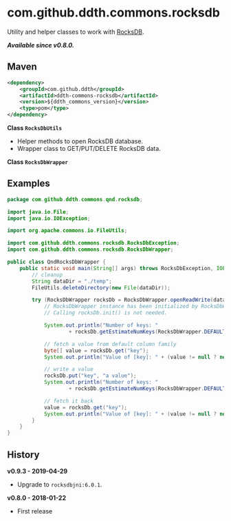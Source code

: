 # com.github.ddth.commons.rocksdb

Utility and helper classes to work with [RocksDB](http://rocksdb.org).

_**Available since v0.8.0.**_

## Maven

```xml
<dependency>
    <groupId>com.github.ddth</groupId>
    <artifactId>ddth-commons-rocksdb</artifactId>
    <version>${ddth_commons_version}</version>
    <type>pom</type>
</dependency>
```

**Class `RocksDbUtils`**

- Helper methods to open RocksDB database.
- Wrapper class to GET/PUT/DELETE RocksDB data.


**Class `RocksDbWrapper`**

## Examples

```java
package com.github.ddth.commons.qnd.rocksdb;

import java.io.File;
import java.io.IOException;

import org.apache.commons.io.FileUtils;

import com.github.ddth.commons.rocksdb.RocksDbException;
import com.github.ddth.commons.rocksdb.RocksDbWrapper;

public class QndRocksDbWrapper {
    public static void main(String[] args) throws RocksDbException, IOException {
        // cleanup
        String dataDir = "./temp";
        FileUtils.deleteDirectory(new File(dataDir));

        try (RocksDbWrapper rocksDb = RocksDbWrapper.openReadWrite(dataDir)) {
            // RocksDbWrapper instance has been initialized by RocksDbWrapper.openXXX() method.
            // Calling rocksDb.init() is not needed.

            System.out.println("Number of keys: "
                    + rocksDb.getEstimateNumKeys(RocksDbWrapper.DEFAULT_COLUMN_FAMILY));

            // fetch a value from default column family
            byte[] value = rocksDb.get("key");
            System.out.println("Value of [key]: " + (value != null ? new String(value) : "[null]"));

            // write a value
            rocksDb.put("key", "a value");
            System.out.println("Number of keys: "
                    + rocksDb.getEstimateNumKeys(RocksDbWrapper.DEFAULT_COLUMN_FAMILY));

            // fetch it back
            value = rocksDb.get("key");
            System.out.println("Value of [key]: " + (value != null ? new String(value) : "[null]"));
        }
    }
}
```

## History

**v0.9.3 - 2019-04-29**
- Upgrade to `rocksdbjni:6.0.1`.

**v0.8.0 - 2018-01-22**
- First release
